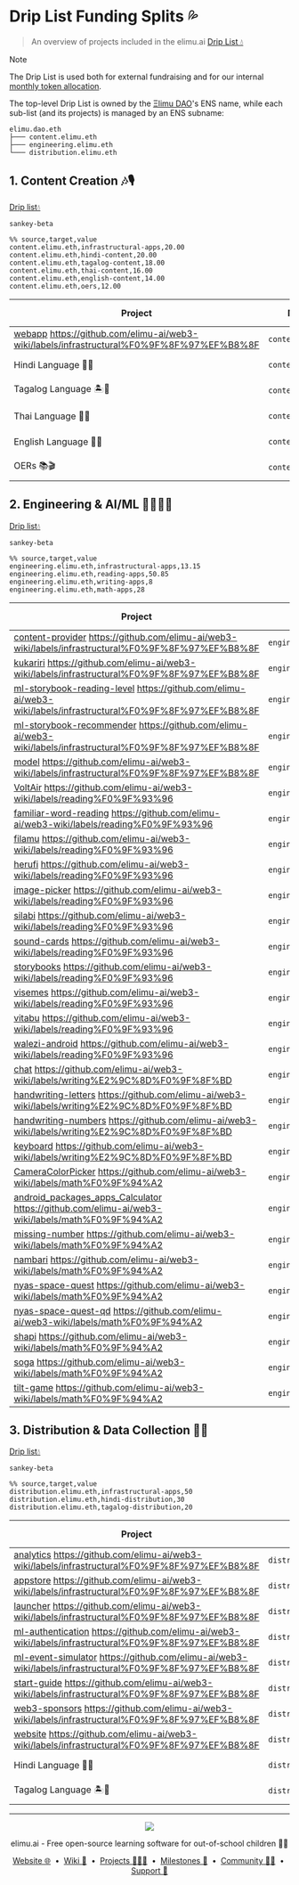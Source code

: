 # Drip List Funding Splits 💦

> An overview of projects included in the elimu.ai [Drip List 💧](https://www.drips.network/app/drip-lists/41305178594442616889778610143373288091511468151140966646158126636698)

> [!NOTE]
> The Drip List is used both for external fundraising and for our internal [monthly token allocation](https://github.com/elimu-ai/web3-wiki/blob/main/TOKENOMICS.md#monthly-token-allocation).

The top-level Drip List is owned by the [Ξlimu DAO](https://github.com/elimu-ai/web3-wiki/blob/main/README.md#dao)'s ENS name, while each sub-list (and its projects) is managed by an ENS subname:
```
elimu.dao.eth
├─── content.elimu.eth
├─── engineering.elimu.eth
└─── distribution.elimu.eth
```

<a name="content"></a>

## 1. Content Creation 🎶🎙️

[Drip list💧](https://www.drips.network/app/drip-lists/44233954899343831995062217275215737681377860849646413826815741964161)

```mermaid
sankey-beta

%% source,target,value
content.elimu.eth,infrastructural-apps,20.00
content.elimu.eth,hindi-content,20.00
content.elimu.eth,tagalog-content,18.00
content.elimu.eth,thai-content,16.00
content.elimu.eth,english-content,14.00
content.elimu.eth,oers,12.00
```

| Project | Manager | Funding Split CSV | Drips URL |
| --- | --- | --- | --- |
| [webapp](https://github.com/elimu-ai/webapp) https://github.com/elimu-ai/web3-wiki/labels/infrastructural%F0%9F%8F%97%EF%B8%8F | `content.elimu.eth` | [`FUNDING_SPLITS.csv`](./funding-splits-content/github_webapp/FUNDING_SPLITS.csv) | [Project](https://www.drips.network/app/projects/github/elimu-ai/webapp) |
| Hindi Language 🏏🐯 | `content.elimu.eth` | [`FUNDING_SPLITS.csv`](./funding-splits-content/lang-HIN/FUNDING_SPLITS.csv) | [Drip List](https://www.drips.network/app/drip-lists/44233954899343831995062217275215737681377860849646413826815741964160) |
| Tagalog Language 🏝️🦎 | `content.elimu.eth` | [`FUNDING_SPLITS.csv`](./funding-splits-content/lang-TGL/FUNDING_SPLITS.csv) | [Drip List](https://www.drips.network/app/drip-lists/44233954899343831995062217275215737681377860849646413826815741964163) |
| Thai Language 🥭🐘 | `content.elimu.eth` | [`FUNDING_SPLITS.csv`](./funding-splits-content/lang-THA/FUNDING_SPLITS.csv) | [Drip List](https://www.drips.network/app/drip-lists/44233954899343831995062217275215737681377860849641030872883728374792) |
| English Language 🍔🏈 | `content.elimu.eth` | [`FUNDING_SPLITS.csv`](./funding-splits-content/lang-ENG/FUNDING_SPLITS.csv) | [Drip List](https://www.drips.network/app/drip-lists/44233954899343831995062217275215737681377860849646413826815741964162) |
| OERs 📚🎬 | `content.elimu.eth` |  | [Drip List](https://www.drips.network/app/drip-lists/44233954899343831995062217275215737681377860849646413826815741964165) |

<a name="engineering"></a>

## 2. Engineering & AI/ML 👩🏽‍💻📱

[Drip list💧](https://www.drips.network/app/drip-lists/41305178594442616889778610143373288091511468151140966646158126636699)

```mermaid
sankey-beta

%% source,target,value
engineering.elimu.eth,infrastructural-apps,13.15
engineering.elimu.eth,reading-apps,50.85
engineering.elimu.eth,writing-apps,8
engineering.elimu.eth,math-apps,28
```

| Project | Manager | Funding Split CSV | Drips URL |
| --- | --- | --- | --- |
| [content-provider](https://github.com/elimu-ai/content-provider) https://github.com/elimu-ai/web3-wiki/labels/infrastructural%F0%9F%8F%97%EF%B8%8F | `engineering.elimu.eth` | [`FUNDING_SPLITS.csv`](https://github.com/elimu-ai/web3-wiki/blob/main/funding-splits-engineering/github_content-provider/FUNDING_SPLITS.csv) | [Project](https://www.drips.network/app/projects/github/elimu-ai/content-provider) |
| [kukariri](https://github.com/elimu-ai/kukariri) https://github.com/elimu-ai/web3-wiki/labels/infrastructural%F0%9F%8F%97%EF%B8%8F | `engineering.elimu.eth` | [`FUNDING_SPLITS.csv`](https://github.com/elimu-ai/web3-wiki/blob/main/funding-splits-engineering/github_kukariri/FUNDING_SPLITS.csv) | [Project](https://www.drips.network/app/projects/github/elimu-ai/kukariri) |
| [ml-storybook-reading-level](https://github.com/elimu-ai/ml-storybook-reading-level) https://github.com/elimu-ai/web3-wiki/labels/infrastructural%F0%9F%8F%97%EF%B8%8F | `engineering.elimu.eth` | [`FUNDING_SPLITS.csv`](https://github.com/elimu-ai/web3-wiki/blob/main/funding-splits-engineering/github_ml-storybook-reading-level/FUNDING_SPLITS.csv) | [Project](https://www.drips.network/app/projects/github/elimu-ai/ml-storybook-reading-level) |
| [ml-storybook-recommender](https://github.com/elimu-ai/ml-storybook-recommender) https://github.com/elimu-ai/web3-wiki/labels/infrastructural%F0%9F%8F%97%EF%B8%8F | `engineering.elimu.eth` | [`FUNDING_SPLITS.csv`](https://github.com/elimu-ai/web3-wiki/blob/main/funding-splits-engineering/github_ml-storybook-recommender/FUNDING_SPLITS.csv) | [Project](https://www.drips.network/app/projects/github/elimu-ai/ml-storybook-recommender) |
| [model](https://github.com/elimu-ai/model) https://github.com/elimu-ai/web3-wiki/labels/infrastructural%F0%9F%8F%97%EF%B8%8F | `engineering.elimu.eth` | [`FUNDING_SPLITS.csv`](https://github.com/elimu-ai/web3-wiki/blob/main/funding-splits-engineering/github_model/FUNDING_SPLITS.csv) | [Project](https://www.drips.network/app/projects/github/elimu-ai/model) |
| [VoltAir](https://github.com/elimu-ai/VoltAir) https://github.com/elimu-ai/web3-wiki/labels/reading%F0%9F%93%96 | `engineering.elimu.eth` | [`FUNDING_SPLITS.csv`](https://github.com/elimu-ai/web3-wiki/blob/main/funding-splits-engineering/github_VoltAir/FUNDING_SPLITS.csv) | [Project](https://www.drips.network/app/projects/github/elimu-ai/VoltAir) |
| [familiar-word-reading](https://github.com/elimu-ai/familiar-word-reading) https://github.com/elimu-ai/web3-wiki/labels/reading%F0%9F%93%96 | `engineering.elimu.eth` | [`FUNDING_SPLITS.csv`](https://github.com/elimu-ai/web3-wiki/blob/main/funding-splits-engineering/github_familiar-word-reading/FUNDING_SPLITS.csv) | [Project](https://www.drips.network/app/projects/github/elimu-ai/familiar-word-reading) |
| [filamu](https://github.com/elimu-ai/filamu) https://github.com/elimu-ai/web3-wiki/labels/reading%F0%9F%93%96 | `engineering.elimu.eth` | [`FUNDING_SPLITS.csv`](https://github.com/elimu-ai/web3-wiki/blob/main/funding-splits-engineering/github_filamu/FUNDING_SPLITS.csv) | [Project](https://www.drips.network/app/projects/github/elimu-ai/filamu) |
| [herufi](https://github.com/elimu-ai/herufi) https://github.com/elimu-ai/web3-wiki/labels/reading%F0%9F%93%96 | `engineering.elimu.eth` | [`FUNDING_SPLITS.csv`](https://github.com/elimu-ai/web3-wiki/blob/main/funding-splits-engineering/github_herufi/FUNDING_SPLITS.csv) | [Project](https://www.drips.network/app/projects/github/elimu-ai/herufi) |
| [image-picker](https://github.com/elimu-ai/image-picker) https://github.com/elimu-ai/web3-wiki/labels/reading%F0%9F%93%96 | `engineering.elimu.eth` |  | [Project](https://www.drips.network/app/projects/github/elimu-ai/image-picker) |
| [silabi](https://github.com/elimu-ai/silabi) https://github.com/elimu-ai/web3-wiki/labels/reading%F0%9F%93%96 | `engineering.elimu.eth` |  | [Project](https://www.drips.network/app/projects/github/elimu-ai/silabi) |
| [sound-cards](https://github.com/elimu-ai/sound-cards) https://github.com/elimu-ai/web3-wiki/labels/reading%F0%9F%93%96 | `engineering.elimu.eth` |  | [Project](https://www.drips.network/app/projects/github/elimu-ai/sound-cards) |
| [storybooks](https://github.com/elimu-ai/storybooks) https://github.com/elimu-ai/web3-wiki/labels/reading%F0%9F%93%96 | `engineering.elimu.eth` |  | [Project](https://www.drips.network/app/projects/github/elimu-ai/storybooks) |
| [visemes](https://github.com/elimu-ai/visemes) https://github.com/elimu-ai/web3-wiki/labels/reading%F0%9F%93%96 | `engineering.elimu.eth` |  | [Project](https://www.drips.network/app/projects/github/elimu-ai/visemes) |
| [vitabu](https://github.com/elimu-ai/vitabu) https://github.com/elimu-ai/web3-wiki/labels/reading%F0%9F%93%96 | `engineering.elimu.eth` | [`FUNDING_SPLITS.csv`](https://github.com/elimu-ai/web3-wiki/blob/main/funding-splits-engineering/github_vitabu/FUNDING_SPLITS.csv) | [Project](https://www.drips.network/app/projects/github/elimu-ai/vitabu) |
| [walezi-android](https://github.com/elimu-ai/walezi-android) https://github.com/elimu-ai/web3-wiki/labels/reading%F0%9F%93%96 | `engineering.elimu.eth` |  | [Project](https://www.drips.network/app/projects/github/elimu-ai/walezi-android) |
| [chat](https://github.com/elimu-ai/chat) https://github.com/elimu-ai/web3-wiki/labels/writing%E2%9C%8D%F0%9F%8F%BD | `engineering.elimu.eth` |  | [Project](https://www.drips.network/app/projects/github/elimu-ai/chat) |
| [handwriting-letters](https://github.com/elimu-ai/handwriting-letters) https://github.com/elimu-ai/web3-wiki/labels/writing%E2%9C%8D%F0%9F%8F%BD | `engineering.elimu.eth` |  | [Project](https://www.drips.network/app/projects/github/elimu-ai/handwriting-letters) |
| [handwriting-numbers](https://github.com/elimu-ai/handwriting-numbers) https://github.com/elimu-ai/web3-wiki/labels/writing%E2%9C%8D%F0%9F%8F%BD | `engineering.elimu.eth` |  | [Project](https://www.drips.network/app/projects/github/elimu-ai/handwriting-numbers) |
| [keyboard](https://github.com/elimu-ai/keyboard) https://github.com/elimu-ai/web3-wiki/labels/writing%E2%9C%8D%F0%9F%8F%BD | `engineering.elimu.eth` | [`FUNDING_SPLITS.csv`](https://github.com/elimu-ai/web3-wiki/blob/main/funding-splits-engineering/github_keyboard/FUNDING_SPLITS.csv) | [Project](https://www.drips.network/app/projects/github/elimu-ai/keyboard) |
| [CameraColorPicker](https://github.com/elimu-ai/CameraColorPicker) https://github.com/elimu-ai/web3-wiki/labels/math%F0%9F%94%A2 | `engineering.elimu.eth` |  | [Project](https://www.drips.network/app/projects/github/elimu-ai/CameraColorPicker) |
| [android_packages_apps_Calculator](https://github.com/elimu-ai/android_packages_apps_Calculator) https://github.com/elimu-ai/web3-wiki/labels/math%F0%9F%94%A2 | `engineering.elimu.eth` |  | [Project](https://www.drips.network/app/projects/github/elimu-ai/android_packages_apps_Calculator) |
| [missing-number](https://github.com/elimu-ai/missing-number) https://github.com/elimu-ai/web3-wiki/labels/math%F0%9F%94%A2 | `engineering.elimu.eth` |  | [Project](https://www.drips.network/app/projects/github/elimu-ai/missing-number) |
| [nambari](https://github.com/elimu-ai/nambari) https://github.com/elimu-ai/web3-wiki/labels/math%F0%9F%94%A2 | `engineering.elimu.eth` |  | [Project](https://www.drips.network/app/projects/github/elimu-ai/nambari) |
| [nyas-space-quest](https://github.com/elimu-ai/nyas-space-quest) https://github.com/elimu-ai/web3-wiki/labels/math%F0%9F%94%A2 | `engineering.elimu.eth` | [`FUNDING_SPLITS.csv`](https://github.com/elimu-ai/web3-wiki/blob/main/funding-splits-engineering/github_nyas-space-quest/FUNDING_SPLITS.csv) | [Project](https://www.drips.network/app/projects/github/elimu-ai/nyas-space-quest) |
| [nyas-space-quest-qd](https://github.com/elimu-ai/nyas-space-quest-qd) https://github.com/elimu-ai/web3-wiki/labels/math%F0%9F%94%A2 | `engineering.elimu.eth` | [`FUNDING_SPLITS.csv`](https://github.com/elimu-ai/web3-wiki/blob/main/funding-splits-engineering/github_nyas-space-quest-qd/FUNDING_SPLITS.csv) | [Project](https://www.drips.network/app/projects/github/elimu-ai/nyas-space-quest-qd) |
| [shapi](https://github.com/elimu-ai/shapi) https://github.com/elimu-ai/web3-wiki/labels/math%F0%9F%94%A2 | `engineering.elimu.eth` |  | [Project](https://www.drips.network/app/projects/github/elimu-ai/shapi) |
| [soga](https://github.com/elimu-ai/soga) https://github.com/elimu-ai/web3-wiki/labels/math%F0%9F%94%A2 | `engineering.elimu.eth` | [`FUNDING_SPLITS.csv`](https://github.com/elimu-ai/web3-wiki/blob/main/funding-splits-engineering/github_soga/FUNDING_SPLITS.csv) | [Project](https://www.drips.network/app/projects/github/elimu-ai/soga) |
| [tilt-game](https://github.com/elimu-ai/tilt-game) https://github.com/elimu-ai/web3-wiki/labels/math%F0%9F%94%A2 | `engineering.elimu.eth` |  | [Project](https://www.drips.network/app/projects/github/elimu-ai/tilt-game) |

<a name="distribution"></a>

## 3. Distribution & Data Collection 🛵💨

[Drip list💧](https://www.drips.network/app/drip-lists/31191755684409194768993126690116100972451994534322097113232155071146)

```mermaid
sankey-beta

%% source,target,value
distribution.elimu.eth,infrastructural-apps,50
distribution.elimu.eth,hindi-distribution,30
distribution.elimu.eth,tagalog-distribution,20
```

| Project | Manager | Funding Split CSV | Drips URL |
| --- | --- | --- | --- |
| [analytics](https://github.com/elimu-ai/analytics) https://github.com/elimu-ai/web3-wiki/labels/infrastructural%F0%9F%8F%97%EF%B8%8F | `distribution.elimu.eth` | [`FUNDING_SPLITS.csv`](./funding-splits-distribution/github_analytics/FUNDING_SPLITS.csv) | [Project](https://www.drips.network/app/projects/github/elimu-ai/analytics) |
| [appstore](https://github.com/elimu-ai/appstore) https://github.com/elimu-ai/web3-wiki/labels/infrastructural%F0%9F%8F%97%EF%B8%8F | `distribution.elimu.eth` | [`FUNDING_SPLITS.csv`](./funding-splits-distribution/github_appstore/FUNDING_SPLITS.csv) | [Project](https://www.drips.network/app/projects/github/elimu-ai/appstore) |
| [launcher](https://github.com/elimu-ai/launcher) https://github.com/elimu-ai/web3-wiki/labels/infrastructural%F0%9F%8F%97%EF%B8%8F | `distribution.elimu.eth` | [`FUNDING_SPLITS.csv`](./funding-splits-distribution/github_launcher/FUNDING_SPLITS.csv) | [Project](https://www.drips.network/app/projects/github/elimu-ai/launcher) |
| [ml-authentication](https://github.com/elimu-ai/ml-authentication) https://github.com/elimu-ai/web3-wiki/labels/infrastructural%F0%9F%8F%97%EF%B8%8F | `distribution.elimu.eth` | [`FUNDING_SPLITS.csv`](./funding-splits-distribution/github_ml-authentication/FUNDING_SPLITS.csv) | [Project](https://www.drips.network/app/projects/github/elimu-ai/ml-authentication) |
| [ml-event-simulator](https://github.com/elimu-ai/ml-event-simulator) https://github.com/elimu-ai/web3-wiki/labels/infrastructural%F0%9F%8F%97%EF%B8%8F | `distribution.elimu.eth` | [`FUNDING_SPLITS.csv`](https://github.com/elimu-ai/web3-wiki/blob/main/funding-splits-distribution/github_ml-event-simulator/FUNDING_SPLITS.csv) | [Project](https://www.drips.network/app/projects/github/elimu-ai/ml-event-simulator) |
| [start-guide](https://github.com/elimu-ai/start-guide) https://github.com/elimu-ai/web3-wiki/labels/infrastructural%F0%9F%8F%97%EF%B8%8F | `distribution.elimu.eth` | [`FUNDING_SPLITS.csv`](./funding-splits-distribution/github_start-guide/FUNDING_SPLITS.csv) | [Project](https://www.drips.network/app/projects/github/elimu-ai/start-guide) |
| [web3-sponsors](https://github.com/elimu-ai/web3-sponsors) https://github.com/elimu-ai/web3-wiki/labels/infrastructural%F0%9F%8F%97%EF%B8%8F | `distribution.elimu.eth` | [`FUNDING_SPLITS.csv`](./funding-splits-distribution/github_web3-sponsors/FUNDING_SPLITS.csv) | [Project](https://www.drips.network/app/projects/github/elimu-ai/web3-sponsors) |
| [website](https://github.com/elimu-ai/website) https://github.com/elimu-ai/web3-wiki/labels/infrastructural%F0%9F%8F%97%EF%B8%8F | `distribution.elimu.eth` | [`FUNDING_SPLITS.csv`](./funding-splits-distribution/github_website/FUNDING_SPLITS.csv) | [Project](https://www.drips.network/app/projects/github/elimu-ai/website) |
| Hindi Language 🏏🐯 | `distribution.elimu.eth` | [`FUNDING_SPLITS.csv`](./funding-splits-distribution/lang-HIN/FUNDING_SPLITS.csv) | [Drip List](https://www.drips.network/app/drip-lists/31191755684409194768993126690116100972451994534322097113232155071147) |
| Tagalog Language 🏝️🦎 | `distribution.elimu.eth` | [`FUNDING_SPLITS.csv`](./funding-splits-distribution/lang-TGL/FUNDING_SPLITS.csv) | [Drip List](https://www.drips.network/app/drip-lists/31191755684409194768993126690116100972451994534322097113232155071144) |

---

<p align="center">
  <img src="https://github.com/elimu-ai/webapp/blob/main/src/main/webapp/static/img/logo-text-256x78.png" />
</p>
<p align="center">
  elimu.ai - Free open-source learning software for out-of-school children 🚀✨
</p>
<p align="center">
  <a href="https://elimu.ai">Website 🌐</a>
  &nbsp;•&nbsp;
  <a href="https://github.com/elimu-ai/wiki#readme">Wiki 📃</a>
  &nbsp;•&nbsp;
  <a href="https://github.com/orgs/elimu-ai/projects?query=is%3Aopen">Projects 👩🏽‍💻</a>
  &nbsp;•&nbsp;
  <a href="https://github.com/elimu-ai/wiki/milestones">Milestones 🎯</a>
  &nbsp;•&nbsp;
  <a href="https://github.com/elimu-ai/wiki#open-source-community">Community 👋🏽</a>
  &nbsp;•&nbsp;
  <a href="https://www.drips.network/app/drip-lists/41305178594442616889778610143373288091511468151140966646158126636698">Support 💜</a>
</p>
